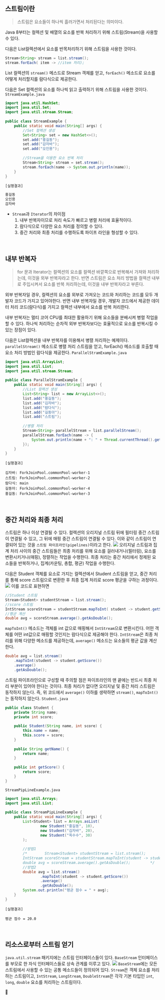 
## 스트림이란

> 스트림은 요소들이 하나씩 흘러가면서 처리된다는 의미이다.

Java 8부터는 컬렉션 및 배열의 요소를 반복 처리하기 위해 스트림(Stream)을 사용할 수 있다.

다음은 List컬렉션에서 요소를 반목처리하기 위해 스트림을 사용한 것이다.
```java
Stream<String> stream = list.stream();
stream.forEach( item -> //item 처리);
```
List 컬렉션의 `stream()` 메스드로 Stream 객체를 얻고, `forEach()` 메소드로 요소를 어떻게 처리할지를 람다식으로 제공한다.

다음은 Set 컬렉션의 요소를 하나씩 읽고 출력하기 위해 스트림을 사용한 것이다.
`StreamExample.java`
```java
import java.util.HashSet;  
import java.util.Set;  
import java.util.stream.Stream;  
  
public class StreamExample {  
    public static void main(String[] args) {  
        //Set 컬렉션 생성  
        Set<String> set = new HashSet<>();  
        set.add("홍길동");  
        set.add("감자바");  
        set.add("오인용");  
  
        //Stream을 이용한 요소 반복 처리  
        Stream<String> stream = set.stream();  
        stream.forEach(name -> System.out.println(name));  
    }  
}
```
`[실행결과]`
```java
홍길동
오인용
감자바
```

- `Stream`과 `Iterator`의 차이점
	1) 내부 반복자이므로 처리 속도가 빠르고 병렬 처리에 효율적이다.
	2) 람다식으로 다양한 요소 처리를 정의할 수 있다.
	3) 중간 처리와 최종 처리를 수행하도록 파이프 라인을 형성할 수 있다.

<br>

## 내부 반복자

> for 문과 Iterator는 컬렉션의 요소를 컬렉션 바깥쪽으로 반복해서 가져와 처리하는데, 이것을 외부 반복자라고 한다. 반면 스트림은 요소 처리 방법을 컬렉션 내부로 주입시켜서 요소를 반복 처리하는데, 이것을 내부 반복자라고 부른다.

외부 반복자일 경우, 컬렉션의 요소를 외부로 가져오는 코드와 처리하는 코드를 모두 개발자 코드가 가지고 있어야한다.
반면 내부 반복자일 경우, 개발자 코드에서 제공한 데이터 처리 코드(람다식)를 가지고 컬렉션 내부에서 요소를 반복 처리한다.

내부 반복자는 멀티 코어 CPU를 최대한 활용하기 위해 요소들을 분배시켜 병렬 작업을 할 수 있다. 하나씩 처리하는 순차적 외부 반복자보다는 효율적으로 요소를 반복시킬 수 있는 장점이 있다.

다음은 List컬렉션을 내부 반복자를 이용해서 병렬 처리하는 예제이다. `parallelStream()` 메소드로 병렬 처리 스트림을 얻고, forEach() 메소드를 호출할 때 요소 처리 방법인 람다식을 제공한다.
`ParallelStramExample.java`
```java
import java.util.ArrayList;  
import java.util.List;  
import java.util.stream.Stream;  
  
public class ParallelStramExample {  
    public static void main(String[] args) {  
        //List 컬렉션 생성  
        List<String> list = new ArrayList<>();  
        list.add("홍길동");  
        list.add("김자바");  
        list.add("람다식");  
        list.add("길동아");  
        list.add("스트림");  
  
        //병렬 처리  
        Stream<String> parallelStream = list.parallelStream();  
        parallelStream.forEach(name -> {  
            System.out.println(name + ": " + Thread.currentThread().getName());  
        });  
    }  
}
```
`[실행결과]`
```
김자바: ForkJoinPool.commonPool-worker-1
스트림: ForkJoinPool.commonPool-worker-2
람다식: main
길동아: ForkJoinPool.commonPool-worker-4
홍길동: ForkJoinPool.commonPool-worker-3
```

<br>

## 중간 처리와 최종 처리

스트림은 하나 이상 연결될 수 있다. 컬렉션의 오리지널 스트림 뒤에 필터링 중간 스트림이 연결될 수 있고, 그 뒤에 매핑 중간 스트림이 연결될 수 있다. 이와 같이 스트림이 연결되어 있는 것을 `스트림 파이프라인(pipelines)`이라고 한다.
![](../img/ch17/17-1.jpeg)
오리지널 스트림과 집계 처리 사이의 중간 스트림들은 최종 처리를 위해 요소를 걸러내거나(필터링), 요소를 변환시키거나(매핑), 정렬하는 작업을 수행한다. 최종 처리는 중간 처리에서 정제된 요소들을 반복하거나, 집계(카운팅, 총합, 평균) 작업을 수행한다.

다음은 Student 객체를 요소로 가지는 컬렉션에서 Student 스트림을 얻고, 중간 처리를 통해 score 스트림으로 변환한 후 최종 집계 처리로 score 평균을 구하는 과정이다.
![](../img/ch17/17-2.jpeg)
이를 코드로 표현하면
```java
//Student 스트림
Stream<Student> studentStream = list.stream();
//score 스트림
IntStream scoreStream = studentStream.mapToInt( student -> student.getScore() );
//평균 계산
double avg = scoreStream.average().getAsDouble();
```
`mapToInt()` 메소드는 객체를 int 값으로 매핑해서 `IntStream`으로 변환시킨다. 어떤 객체를 어떤 int값으로 매핑할 것인지는 람다식으로 제공해야 한다. `IntStream`은 최종 처리를 위해 다양한 메소드를 제공하는데, `average()` 메소드는 요소들의 평균 값을 계산한다.
```java
double avg = list.stream()
	.mapToInt(student -> student.getScore())
	.average()
	.getAsDouble();
```

스트림 파이프라인으로 구성할 때 주의할 점은 파이프라인의 맨 끝에는 반드시 최종 처리 부분이 있어야 한다는 것이다. 최종 처리가 없다면 오리지널 및 중간 처리 스트림은 동작하지 않는다. 즉, 위 코드에서 `average()` 이하를 생략하면 `stream()`, `mapToInt()`는 동작하지 않는다.
`Student.java`
```java
public class Student {  
    private String name;  
    private int score;  
  
    public Student(String name, int score) {  
        this.name = name;  
        this.score = score;  
    }  
  
    public String getName() {  
        return name;  
    }  
  
    public int getScore() {  
        return score;  
    }  
}
```
`StreamPipLineExample.java`
```java
import java.util.Arrays;  
import java.util.List;  
  
public class StreamPipLineExample {  
    public static void main(String[] args) {  
        List<Student> list = Arrays.asList(  
                new Student("홍길동", 10),  
                new Student("김자바", 20),  
                new Student("옥수수", 30)  
        );  
  
        //방법1  
        /*        Stream<Student> studentStream = list.stream();        //중간 처리(학생 객체를 점수로 매핑)  
        IntStream scoreStream = studentStream.mapToInt(student -> student.getScore());        //최종 처리(평균 점수)  
        double avg = scoreStream.average().getAsDouble();         */  
        //방법2  
        double avg = list.stream()  
                .mapToInt(student -> student.getScore())  
                .average()  
                .getAsDouble();  
        System.out.println("평균 점수 = " + avg);  
    }  
}
```
`[실행결과]`
```
평균 점수 = 20.0
```

<br>

## 리소스로부터 스트림 얻기

`java.util.stream` 패키지에는 스트림 인터페이스들이 있다. `BaseStream` 인터페이스를 부모로 한 자식 인터페이스들로 상속 관계를 이루고 있다.
![](../img/ch17/17-3.jpeg)
`BaseStream`에는 모든 스트림에서 사용할 수 있는 공통 메소드들이 정의되어 있다. 
`Stream`은 객체 요소를 처리하는 스트림이고, `IntStream`, `LongStream`, `DoubleStream`은 각각 기본 타입인 `int`, `long`, `double` 요소를 처리하는 스트림이다.
























